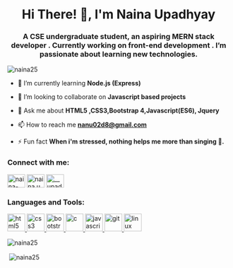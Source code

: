 <h1 align="center">Hi There! 👋, I'm Naina Upadhyay</h1>
<h3 align="center">A CSE undergraduate student, an aspiring MERN stack developer . Currently working on front-end development . I’m passionate about learning new technologies.</h3>

<p align="left"> <img src="https://komarev.com/ghpvc/?username=naina25" alt="naina25" /> </p>

<!--- 🔭 I’m currently working on [](https://github.com/naina25/SimonGame)-->

- 🌱 I’m currently learning **Node.js (Express)**

- 👯 I’m looking to collaborate on **Javascript based projects**

- 💬 Ask me about **HTML5 ,CSS3,Bootstrap 4,Javascript(ES6), Jquery**

- 📫 How to reach me **nanu02d8@gmail.com**

- ⚡ Fun fact **When i'm stressed, nothing helps me more than singing 🎤.**

<p align="left">
<h3 align="left">Connect with me:</h3>
<a href="https://linkedin.com/in/naina-upadhyay-5879641a0" target="blank"><img align="center" src="https://cdn.jsdelivr.net/npm/simple-icons@3.0.1/icons/linkedin.svg" alt="naina-upadhyay-5879641a0" height="30" width="40" /></a>
<a href="https://fb.com/naina.upadhyay.7902" target="blank"><img align="center" src="https://cdn.jsdelivr.net/npm/simple-icons@3.0.1/icons/facebook.svg" alt="naina.upadhyay.7902" height="30" width="40" /></a>
<a href="https://instagram.com/__upadhyay_naina__/?hl=en" target="blank"><img align="center" src="https://cdn.jsdelivr.net/npm/simple-icons@3.0.1/icons/instagram.svg" alt="__upadhyay_naina__/?hl=en" height="30" width="40" /></a>
</p>

<h3 align="left">Languages and Tools:</h3>
<p align="left"><a href="https://www.w3.org/html/" target="_blank"> <img src="https://devicons.github.io/devicon/devicon.git/icons/html5/html5-original-wordmark.svg" alt="html5" width="40" height="40"/> </a><a href="https://www.w3schools.com/css/" target="_blank"> <img src="https://devicons.github.io/devicon/devicon.git/icons/css3/css3-original-wordmark.svg" alt="css3" width="40" height="40"/> </a> <a href="https://getbootstrap.com" target="_blank"> <img src="https://devicons.github.io/devicon/devicon.git/icons/bootstrap/bootstrap-plain.svg" alt="bootstrap" width="40" height="40"/> </a> <a href="https://www.cprogramming.com/" target="_blank"> <img src="https://devicons.github.io/devicon/devicon.git/icons/c/c-original.svg" alt="c" width="40" height="40"/> </a><a href="https://developer.mozilla.org/en-US/docs/Web/JavaScript" target="_blank"> <img src="https://devicons.github.io/devicon/devicon.git/icons/javascript/javascript-original.svg" alt="javascript" width="40" height="40"/> </a> <a href="https://git-scm.com/" target="_blank"> <img src="https://www.vectorlogo.zone/logos/git-scm/git-scm-icon.svg" alt="git" width="40" height="40"/> </a> <a href="https://www.linux.org/" target="_blank"> <img src="https://devicons.github.io/devicon/devicon.git/icons/linux/linux-original.svg" alt="linux" width="40" height="40"/> </a> </p>

<p><img align="left" src="https://github-readme-stats.vercel.app/api/top-langs/?username=naina25&layout=compact&theme=nightowl" alt="naina25" /></p>
<br \>
<p>&nbsp;<img align="center" src="https://github-readme-stats.vercel.app/api?username=naina25&show_icons=true&theme=nightowl" alt="naina25" /></p>
